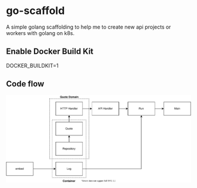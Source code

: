 # go-scaffold

A simple golang scaffolding to help me to create new api projects or workers with golang on k8s.

## Enable Docker Build Kit

DOCKER_BUILDKIT=1

## Code flow

![alt text](https://github.com/facily-tech/go-scaffold/blob/main/architecture.drawio.svg?raw=true)